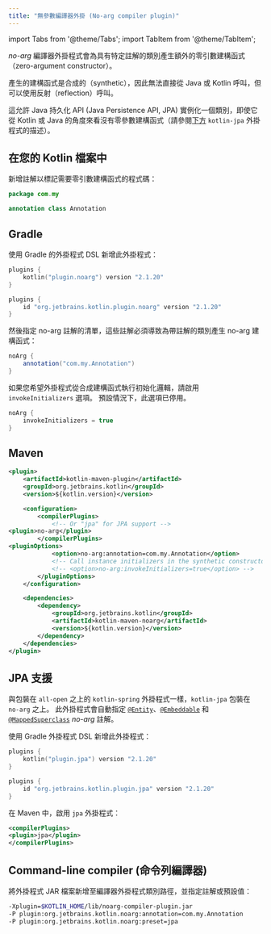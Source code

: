 ```yaml
---
title: "無參數編譯器外掛 (No-arg compiler plugin)"
---
```

import Tabs from '@theme/Tabs';
import TabItem from '@theme/TabItem';

*no-arg* 編譯器外掛程式會為具有特定註解的類別產生額外的零引數建構函式（zero-argument constructor）。

產生的建構函式是合成的（synthetic），因此無法直接從 Java 或 Kotlin 呼叫，但可以使用反射（reflection）呼叫。

這允許 Java 持久化 API (Java Persistence API, JPA) 實例化一個類別，即使它從 Kotlin 或 Java 的角度來看沒有零參數建構函式（請參閱[下方](#jpa-support) `kotlin-jpa` 外掛程式的描述）。

## 在您的 Kotlin 檔案中

新增註解以標記需要零引數建構函式的程式碼：

```kotlin
package com.my

annotation class Annotation
```

## Gradle

使用 Gradle 的外掛程式 DSL 新增此外掛程式：

<Tabs groupId="build-script">
<TabItem value="kotlin" label="Kotlin" default>

```kotlin
plugins {
    kotlin("plugin.noarg") version "2.1.20"
}
```

</TabItem>
<TabItem value="groovy" label="Groovy" default>

```groovy
plugins {
    id "org.jetbrains.kotlin.plugin.noarg" version "2.1.20"
}
```

</TabItem>
</Tabs>

然後指定 no-arg 註解的清單，這些註解必須導致為帶註解的類別產生 no-arg 建構函式：

```groovy
noArg {
    annotation("com.my.Annotation")
}
```

如果您希望外掛程式從合成建構函式執行初始化邏輯，請啟用 `invokeInitializers` 選項。 預設情況下，此選項已停用。

```groovy
noArg {
    invokeInitializers = true
}
```

## Maven

```xml
<plugin>
    <artifactId>kotlin-maven-plugin</artifactId>
    <groupId>org.jetbrains.kotlin</groupId>
    <version>${kotlin.version}</version>

    <configuration>
        <compilerPlugins>
            <!-- Or "jpa" for JPA support -->
<plugin>no-arg</plugin>
        </compilerPlugins>
<pluginOptions>
            <option>no-arg:annotation=com.my.Annotation</option>
            <!-- Call instance initializers in the synthetic constructor -->
            <!-- <option>no-arg:invokeInitializers=true</option> -->
        </pluginOptions>
    </configuration>

    <dependencies>
        <dependency>
            <groupId>org.jetbrains.kotlin</groupId>
            <artifactId>kotlin-maven-noarg</artifactId>
            <version>${kotlin.version}</version>
        </dependency>
    </dependencies>
</plugin>
```

## JPA 支援

與包裝在 `all-open` 之上的 `kotlin-spring` 外掛程式一樣，`kotlin-jpa` 包裝在 `no-arg` 之上。 此外掛程式會自動指定 [`@Entity`](https://docs.oracle.com/javaee/7/api/javax/persistence/Entity.html)、[`@Embeddable`](https://docs.oracle.com/javaee/7/api/javax/persistence/Embeddable.html) 和 [`@MappedSuperclass`](https://docs.oracle.com/javaee/7/api/javax/persistence/MappedSuperclass.html) *no-arg* 註解。

使用 Gradle 外掛程式 DSL 新增此外掛程式：

<Tabs groupId="build-script">
<TabItem value="kotlin" label="Kotlin" default>

```kotlin
plugins {
    kotlin("plugin.jpa") version "2.1.20"
}
```

</TabItem>
<TabItem value="groovy" label="Groovy" default>

```groovy
plugins {
    id "org.jetbrains.kotlin.plugin.jpa" version "2.1.20"
}
```

</TabItem>
</Tabs>

在 Maven 中，啟用 `jpa` 外掛程式：

```xml
<compilerPlugins>
<plugin>jpa</plugin>
</compilerPlugins>
```

## Command-line compiler (命令列編譯器)

將外掛程式 JAR 檔案新增至編譯器外掛程式類別路徑，並指定註解或預設值：

```bash
-Xplugin=$KOTLIN_HOME/lib/noarg-compiler-plugin.jar
-P plugin:org.jetbrains.kotlin.noarg:annotation=com.my.Annotation
-P plugin:org.jetbrains.kotlin.noarg:preset=jpa
```